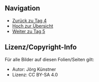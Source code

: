 
## Navigation

* [Zurück zu Tag 4](../06_Tag4/index.html)
* [Hoch zur Übersicht](../index.html)
* [Weiter zu Tag 5](../08_Tag5/index.html)



## Lizenz/Copyright-Info
Für alle Bilder auf diesen Folien/Seiten gilt:

* Autor: Jörg Künstner
* Lizenz: CC BY-SA 4.0

 

